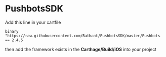 # PushbotsSDK
Add this line in your cartfile
```
binary "https://raw.githubusercontent.com/Bathant/PushbotsSDK/master/Pushbots.json" == 2.4.5
```
then add the framework exists in the **Carthage/Build/iOS** into your project
